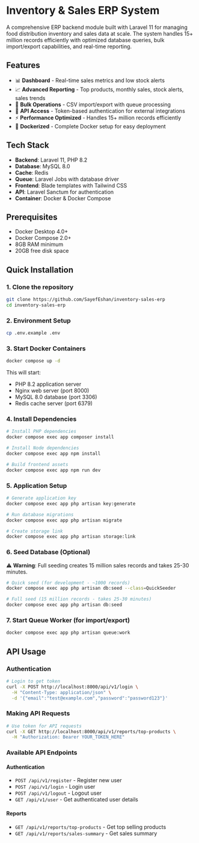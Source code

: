 # Inventory & Sales ERP System

A comprehensive ERP backend module built with Laravel 11 for managing food distribution inventory and sales data at scale. The system handles 15+ million records efficiently with optimized database queries, bulk import/export capabilities, and real-time reporting.

## Features

-   📊 **Dashboard** - Real-time sales metrics and low stock alerts
-   📈 **Advanced Reporting** - Top products, monthly sales, stock alerts, sales trends
-   📁 **Bulk Operations** - CSV import/export with queue processing
-   🔐 **API Access** - Token-based authentication for external integrations
-   ⚡ **Performance Optimized** - Handles 15+ million records efficiently
-   🐳 **Dockerized** - Complete Docker setup for easy deployment

## Tech Stack

-   **Backend**: Laravel 11, PHP 8.2
-   **Database**: MySQL 8.0
-   **Cache**: Redis
-   **Queue**: Laravel Jobs with database driver
-   **Frontend**: Blade templates with Tailwind CSS
-   **API**: Laravel Sanctum for authentication
-   **Container**: Docker & Docker Compose

## Prerequisites

-   Docker Desktop 4.0+
-   Docker Compose 2.0+
-   8GB RAM minimum
-   20GB free disk space

## Quick Installation

### 1. Clone the repository

```bash
git clone https://github.com/SayefEshan/inventory-sales-erp
cd inventory-sales-erp
```

### 2. Environment Setup

```bash
cp .env.example .env
```

### 3. Start Docker Containers

```bash
docker compose up -d
```

This will start:

-   PHP 8.2 application server
-   Nginx web server (port 8000)
-   MySQL 8.0 database (port 3306)
-   Redis cache server (port 6379)

### 4. Install Dependencies

```bash
# Install PHP dependencies
docker compose exec app composer install

# Install Node dependencies
docker compose exec app npm install

# Build frontend assets
docker compose exec app npm run dev
```

### 5. Application Setup

```bash
# Generate application key
docker compose exec app php artisan key:generate

# Run database migrations
docker compose exec app php artisan migrate

# Create storage link
docker compose exec app php artisan storage:link
```

### 6. Seed Database (Optional)

⚠️ **Warning**: Full seeding creates 15 million sales records and takes 25-30 minutes.

```bash
# Quick seed (for development - ~1000 records)
docker compose exec app php artisan db:seed --class=QuickSeeder

# Full seed (15 million records - takes 25-30 minutes)
docker compose exec app php artisan db:seed
```

### 7. Start Queue Worker (for import/export)

```bash
docker compose exec app php artisan queue:work
```

## API Usage

### Authentication

```bash
# Login to get token
curl -X POST http://localhost:8000/api/v1/login \
  -H "Content-Type: application/json" \
  -d '{"email":"test@example.com","password":"password123"}'
```

### Making API Requests

```bash
# Use token for API requests
curl -X GET http://localhost:8000/api/v1/reports/top-products \
  -H "Authorization: Bearer YOUR_TOKEN_HERE"
```

### Available API Endpoints

#### Authentication

-   `POST /api/v1/register` - Register new user
-   `POST /api/v1/login` - Login user
-   `POST /api/v1/logout` - Logout user
-   `GET /api/v1/user` - Get authenticated user details

#### Reports

-   `GET /api/v1/reports/top-products` - Get top selling products
-   `GET /api/v1/reports/sales-summary` - Get sales summary
